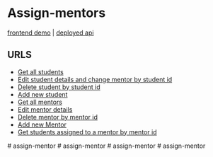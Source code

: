 # Assign-mentors

[frontend demo](https://guileless-beijinho-a47edc.netlify.app/) | [deployed api](https://ds-mentor-db.herokuapp.com/)

## URLS
- [Get all students](https://ds-mentor-db.herokuapp.com/students)
- [Edit student details and change mentor by student id](https://ds-mentor-db.herokuapp.com/students/:id)
- [Delete student by student id](https://ds-mentor-db.herokuapp.com/students/:id)
- [Add new student](https://ds-mentor-db.herokuapp.com/students)
- [Get all mentors](https://ds-mentor-db.herokuapp.com/mentors)
- [Edit mentor details](https://ds-mentor-db.herokuapp.com/mentor/:id)
- [Delete mentor by mentor id](https://ds-mentor-db.herokuapp.com/mentor/:id)
- [Add new Mentor](https://ds-mentor-db.herokuapp.com/mentors)
- [Get students assigned to a mentor by mentor id](https://ds-mentor-db.herokuapp.com/assignedstudents/:id)


#   a s s i g n - m e n t o r  
 #   a s s i g n - m e n t o r  
 #   a s s i g n - m e n t o r  
 #   a s s i g n - m e n t o r  
 